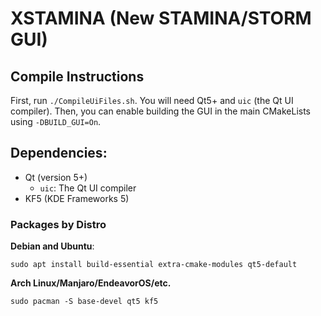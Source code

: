 # XSTAMINA (New STAMINA/STORM GUI)

## Compile Instructions

First, run `./CompileUiFiles.sh`. You will need Qt5+ and `uic` (the Qt UI compiler). Then, you can enable building the GUI in the main CMakeLists using `-DBUILD_GUI=On`.

## Dependencies:

- Qt (version 5+)
	+ `uic`: The Qt UI compiler
- KF5 (KDE Frameworks 5)

### Packages by Distro

**Debian and Ubuntu**:
```
sudo apt install build-essential extra-cmake-modules qt5-default
```

**Arch Linux/Manjaro/EndeavorOS/etc.**
```
sudo pacman -S base-devel qt5 kf5
```
